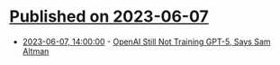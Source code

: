 # [Published on 2023-06-07](index.md)

* [2023-06-07, 14:00:00](https://slashdot.org/story/23/06/07/1359239/openai-still-not-training-gpt-5-says-sam-altman?utm_source=rss1.0mainlinkanon&utm_medium=feed) - [OpenAI Still Not Training GPT-5, Says Sam Altman](https://slashdot.org/story/23/06/07/1359239/openai-still-not-training-gpt-5-says-sam-altman?utm_source=rss1.0mainlinkanon&utm_medium=feed)
